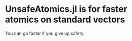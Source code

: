 # UnsafeAtomics.jl is for faster atomics on standard vectors

You can go faster if you give up safety.
